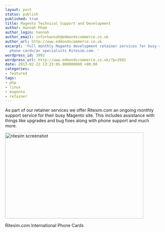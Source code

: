 ```yaml
---
layout: post
status: publish
published: true
title: Magento Technical Support and Development
author: Hannah Pham
author_login: hannah
author_email: info+hannah@edmondscommerce.co.uk
author_url: http://www.edmondscommerce.co.uk
excerpt: 'Full monthly Magento development retainer services for busy <a href="http://www.ritesim.com">international
  phone card</a> specialists Ritesim.com. '
wordpress_id: 3992
wordpress_url: http://www.edmondscommerce.co.uk/?p=3992
date: 2013-02-22 13:23:05.000000000 +00:00
categories:
- featured
tags:
- php
- linux
- magento
- retainer
---
```

As part of our retainer services we offer Ritesim.com an ongoing monthly support service for their busy Magento site. This includes assistance with things like upgrades and bug fixes along with phone support and much more.

<img src="{% img  ({{ site.url }}/assets/screenshot-thumb2.png %}" alt="ritesim screenshot" width="450" height="280" class="alignleft size-full wp-image-3993" />

Ritesim.com International Phone Cards

